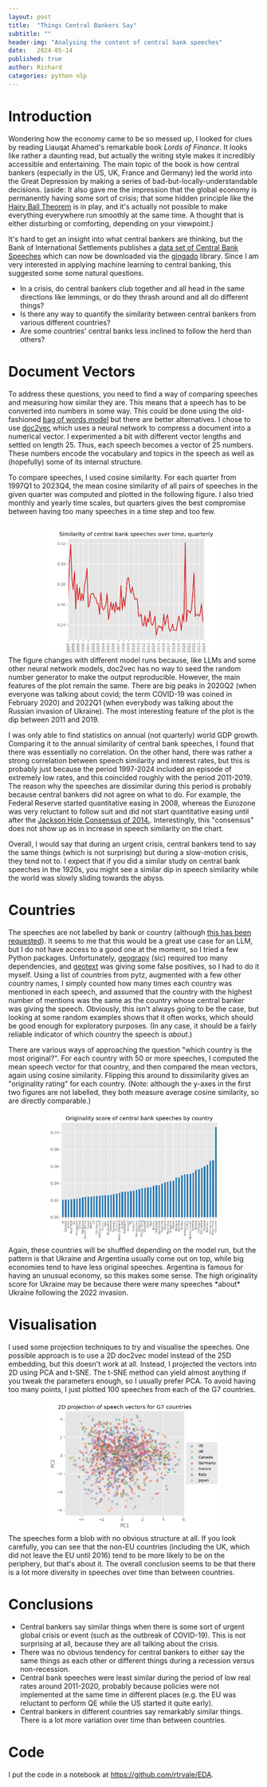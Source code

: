 ```yaml
---
layout: post
title:  "Things Central Bankers Say"
subtitle: ""
header-img: "Analysing the content of central bank speeches"
date:   2024-05-14
published: true
author: Richard
categories: python nlp
---
```

# Introduction
Wondering how the economy came to be so messed up, I looked for clues by reading Liauqat Ahamed's remarkable book *Lords of Finance*. It looks like rather a daunting read, but actually the writing style makes it incredibly accessible and entertaining. The main topic of the book is how central bankers (especially in the US, UK, France and Germany) led the world into the Great Depression by making a series of bad-but-locally-understandable decisions. (aside: It also gave me the impression that the global economy is permanently having some sort of crisis; that some hidden principle like the <a href="https://en.wikipedia.org/wiki/Hairy_ball_theorem">Hairy Ball Theorem</a> is in play, and it's actually not possible to make everything everywhere run smoothly at the same time. A thought that is either disturbing or comforting, depending on your viewpoint.)

It's hard to get an insight into what central bankers are thinking, but the Bank of International Settlements publishes a <a href="https://www.bis.org/cbspeeches/index.htm">data set of Central Bank Speeches</a> which can now be downloaded via the <a href="https://www.bis.org/innovation/bis_open_tech_gingado.htm">gingado</a> library. Since I am very interested in applying machine learning to central banking, this suggested some some natural questions.

- In a crisis, do central bankers club together and all head in the same directions like lemmings, or do they thrash around and all do different things?
- Is there any way to quantify the similarity between central bankers from various different countries?
- Are some countries' central banks less inclined to follow the herd than others?

# Document Vectors
To address these questions, you need to find a way of comparing speeches and measuring how similar they are. This means that a speech has to be converted into numbers in some way. This could be done using the old-fashioned <a href="https://en.wikipedia.org/wiki/Bag-of-words_model">bag of words model</a> but there are better alternatives. I chose to use <a href="[https://radimrehurek.com/gensim/auto_examples/tutorials/run_doc2vec_lee.html](https://radimrehurek.com/gensim/auto_examples/tutorials/run_doc2vec_lee.html)">doc2vec</a> which uses a neural network to compress a document into a numerical vector. I experimented a bit with different vector lengths and settled on length 25. Thus, each speech becomes a vector of 25 numbers. These numbers encode the vocabulary and topics in the speech as well as (hopefully) some of its internal structure.

To compare speeches, I used cosine similarity. For each quarter from 1997Q1 to 2023Q4, the mean cosine similarity of all pairs of speeches in the given quarter was computed and plotted in the following figure. I also tried monthly and yearly time scales, but quarters gives the best compromise between having too many speeches in a time step and too few. 
<div style="width:70%; margin:0 auto;">
 <img src="/blog/images/2024/quarterly_similarity.png" />
</div>
The figure changes with different model runs because, like LLMs and some other neural network models, doc2vec has no way to seed the random number generator to make the output reproducible. However, the main features of the plot remain the same. There are big peaks in 2020Q2 (when everyone was talking about covid; the term COVID-19 was coined in February 2020) and 2022Q1 (when everybody was talking about the Russian invasion of Ukraine). The most interesting feature of the plot is the dip between 2011 and 2019.

I was only able to find statistics on annual (not quarterly) world GDP growth. Comparing it to the annual similarity of central bank speeches, I found that there was essentially no correlation. On the other hand, there was rather a strong correlation between speech similarity and interest rates, but this is probably just because the period 1997-2024 included an episode of extremely low rates, and this coincided roughly with the period 2011-2019. The reason why the speeches are dissimilar during this period is probably because central bankers did not agree on what to do. For example, the Federal Reserve started quantitative easing in 2008, whereas the Eurozone was very reluctant to follow suit and did not start quantitative easing until after the <a href="https://www.economist.com/the-economist-explains/2014/08/20/how-jackson-hole-became-such-an-important-economic-talking-shop">Jackson Hole Consensus of 2014.</a>. Interestingly, this "consensus" does not show up as in increase in speech similarity on the chart.

Overall, I would say that during an urgent crisis, central bankers tend to say the same things (which is not surprising) but during a slow-motion crisis, they tend not to. I expect that if you did a similar study on central bank speeches in the 1920s, you might see a similar dip in speech similarity while the world was slowly sliding towards the abyss.

# Countries
The speeches are not labelled by bank or country (although <a href="https://www.linkedin.com/posts/douglaskgaraujo_chatgpt-ai-centralbank-activity-7171869028448124928-ZT92/">this has been requested</a>). It seems to me that this would be a great use case for an LLM, but I do not have access to a good one at the moment, so I tried a few Python packages. Unfortunately, <a href="https://pypi.org/project/geograpy3/">geograpy</a> (sic) required too many dependencies, and <a href="https://pypi.org/project/geotext/">geotext</a> was giving some false positives, so I had to do it myself. Using a list of countries from pytz, augmented with a few other country names, I simply counted how many times each country was mentioned in each speech, and assumed that the country with the highest number of mentions was the same as the country whose central banker was giving the speech. Obviously, this isn't always going to be the case, but looking at some random examples shows that it often works, which should be good enough for exploratory purposes. (In any case, it should be a fairly reliable indicator of which country the speech is *about*.)

There are various ways of approaching the question "which country is the most original?". For each country with 50 or more speeches, I computed the mean speech vector for that country, and then compared the mean vectors, again using cosine similarity. Flipping this around to dissimilarity gives an "originality rating" for each country. (Note: although the y-axes in the first two figures are not labelled, they both measure average cosine similarity, so are directly comparable.)
<div style="width:70%; margin:0 auto;">
 <img src="/blog/images/2024/speech_originality.png" />
</div>
Again, these countries will be shuffled depending on the model run, but the pattern is that Ukraine and Argentina usually come out on top, while big economies tend to have less original speeches. Argentina is famous for having an unusual economy, so this makes some sense. The high originality score for Ukraine may be because there were many speeches *about* Ukraine following the 2022 invasion. 

# Visualisation
I used some projection techniques to try and visualise the speeches. One possible approach is to use a 2D doc2vec model instead of the 25D embedding, but this doesn't work at all. Instead, I projected the vectors into 2D using PCA and t-SNE. The t-SNE method can yield almost anything if you tweak the parameters enough, so I usually prefer PCA. To avoid having too many points, I just plotted 100 speeches from each of the G7 countries.
<div style="width:70%; margin:0 auto;">
 <img src="/blog/images/2024/PCA.png" />
</div>
The speeches form a blob with no obvious structure at all. If you look carefully, you can see that the non-EU countries (including the UK, which did not leave the EU until 2016) tend to be more likely to be on the periphery, but that's about it. The overall conclusion seems to be that there is a lot more diversity in speeches over time than between countries.

# Conclusions
- Central bankers say similar things when there is some sort of urgent global crisis or event (such as the outbreak of COVID-19). This is not surprising at all, because they are all talking about the crisis.
- There was no obvious tendency for central bankers to either say the same things as each other or different things during a recession versus non-recession.
- Central bank speeches were least similar during the period of low real rates around 2011-2020, probably because policies were not implemented at the same time in different places (e.g. the EU was reluctant to perform QE while the US started it quite early).
- Central bankers in different countries say remarkably similar things. There is a lot more variation over time than between countries.

# Code
I put the code in a notebook at <a href="https://github.com/rtrvale/EDA">https://github.com/rtrvale/EDA</a>.
